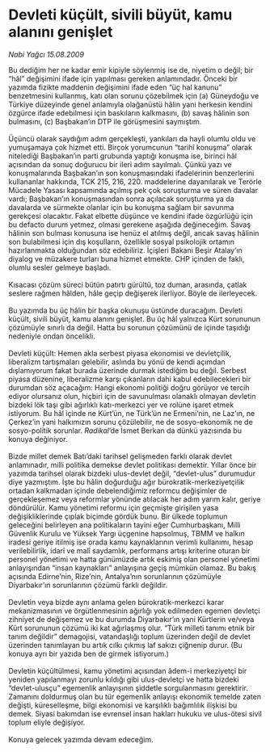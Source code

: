 # Devleti küçült, sivili büyüt, kamu alanını genişlet

*Nabi Yağcı 15.08.2009*

<div class="taraf_structure_2col_1zq">
<div class="margen_n">



 <p>Bu dediğim her ne kadar emir kipiyle söylenmiş ise de, niyetim o değil; bir “hâl” değişimini ifade için yapılması gereken anlamındadır. Önceki bir yazımda fizikte maddenin değişimini ifade eden “üç hal kanunu” benzetmesini kullanmış, katı olan sorunu çözebilmek için (a) Güneydoğu ve Türkiye düzeyinde genel anlamıyla olağanüstü hâlin yani herkesin kendini özgürce ifade edebilmesi için baskıların kalkmasını, (b) savaş hâlinin son bulmasını, (c) Başbakan’ın DTP ile görüşmesini saymıştım. <br/><br/>Üçüncü olarak saydığım adım gerçekleşti, yankıları da hayli olumlu oldu ve yumuşamaya çok hizmet etti. Birçok yorumcunun “tarihî konuşma” olarak nitelediği Başbakan’ın parti grubunda yaptığı konuşma ise, birinci hâl açısından da sonuç doğurucu bir ileri adım sayılmalı. Çünkü yazı ve konuşmalarında Başbakan’ın son konuşmasındaki ifadelerinin benzerlerini kullananlar hakkında, TCK 215, 216, 220. maddelerine dayanılarak ve Terörle Mücadele Yasası kapsamında açılmış pek çok soruşturma ve süren davalar vardı; Başbakan’ın konuşmasından sonra açılacak soruşturma ya da davalarda ve sürmekte olanlar için bu konuşma sağlam bir savunma gerekçesi olacaktır. Fakat elbette düşünce ve kendini ifade özgürlüğü için bu defacto durum yetmez, olması gerekene aşağıda değineceğim. Savaş hâlinin son bulması konusuna ise henüz el atılmış değil, ancak savaş hâlinin son bulabilmesi için dış koşulların, özellikle sosyal psikolojik ortamın hazırlanmakta olduğundan söz edebiliriz. İçişleri Bakanı Beşir Atalay’ın diyalog ve müzakere turları buna hizmet etmekte. CHP içinden de faklı, olumlu sesler gelmeye başladı. <br/><br/>Kısacası çözüm süreci bütün patırtı gürültü, toz duman, arasında, çatlak seslere rağmen hâlden, hâle geçip değişerek ilerliyor. Böyle de ilerleyecek. <br/><br/>Bu yazımda bu üç hâlin bir başka okunuşu üstünde duracağım. Devleti küçült, sivili büyüt, kamu alanını genişlet. Bu üç hâl yalnızca Kürt sorununun çözümüyle sınırlı da değil. Hatta bu sorunun çözümünü de içinde taşıdığı nedeniyle ondan öncelikli. <br/><br/>Devleti küçült: Hemen akla serbest piyasa ekonomisi ve devletçilik, liberalizm tartışmaları gelebilir, aslında bu yönü de kendi açımdan dışlamıyorum fakat burada üzerinde durmak istediğim bu değil. Serbest piyasa düzenine, liberalizme karşı çıkanların dahi kabul edebilecekleri bir durumdan söz açacağım: Hangi ekonomi politiği doğru görüyor ve tercih ediyor olursanız olun, hiçbiri için de savunulması olanaklı olmayan devletin bizdeki lök taşı gibi ağırlıklı katı-merkezci yer ve rolüne işaret etmek istiyorum. Bu hâl içinde ne Kürt’ün, ne Türk’ün ne Ermeni’nin, ne Laz’ın, ne Çerkez’in yani halkımızın sorunu çözülebilir, ne de sosyo-ekonomik ne de sosyo-politik sorunlar. <i>Radikal</i>’de İsmet Berkan da dünkü yazısında bu konuya değiniyor. <br/><br/>Bizde millet demek Batı’daki tarihsel gelişmeden farklı olarak devlet anlamınadır, milli politika demekse devlet politikası demektir. Yıllar önce bir yazımda tarihsel olarak bizdeki ulus-devlet değil, “devlet-ulus” durumudur diye yazmıştım. İşte bu hâlin doğurduğu ağır bürokratik-merkeziyetçilik ortadan kalkmadan içinde debelendiğimiz reformcu değişimler de gerçekleşemez veya reformlar yönünde atılacak her adım yarım kalır, geriye döndürülür. Kamu yönetimi reformu için geçmişte girişilen yasa değişikliklerinde çıplak biçimde gördük bunu. Bir ülkede toplumun geleceğini belirleyen ana politikaların tayini eğer Cumhurbaşkanı, Milli Güvenlik Kurulu ve Yüksek Yargı üçgenine hapsolmuş, TBMM ve halkın iradesi geriye itilmiş ise orada kamu kaynaklarının verimli kullanımı, hesap verilebilirlik, idarî ve malî saydamlık, performans artışı kriterine oturan bir personel yönetimi ve hatta günümüzde artık eskimiş olan personel yönetimi anlayışından “insan kaynakları” anlayışına geçiş mümkün olamaz. Bu bakış açısında Edirne’nin, Rize’nin, Antalya’nın sorunlarının çözümüyle Diyarbakır’ın sorunlarının çözümü farklı değildir. <br/><br/>Devletin veya bizde aynı anlama gelen bürokratik-merkezci karar mekanizmasının ve örgütlenmesinin ağırlığı yok edilmeden egemen devletçi zihniyet de değişemez ve bu durumda Diyarbakır’ın yani Kürtlerin ve/veya Kürt sorununun çözümü iki kat ağırlaşmış olur. “Türk milleti tanımı etnik bir tanım değildir” demagojisi, vatandaşlığı toplum üzerinden değil de devlet üzerinden tanımlayan bu artık cılkı çıkmış laf sakızı çiğnenip durur. (Bu konuya ayrı bir yazıda ben de girmek istiyorum.) <br/><br/>Devletin küçültülmesi, kamu yönetimi açısından âdem-i merkeziyetçi bir yeniden yapılanmayı zorunlu kıldığı gibi ulus-devletçi ve hatta bizdeki “devlet-ulusçu” egemenlik anlayışının şiddetle sorgulanmasını gerektirir. Zamanını doldurmuş olan bu tür egemenlik anlayışı ekonomik temelde zaten değişti, küreselleşme, bilgi ekonomisi ve karşılıklı bağımlılık ilişkisi bu demek. Siyasi bakımdan ise evrensel insan hakları hukuku ve ulus-ötesi sivil toplum eliyle değişiyor. <br/><br/>Konuya gelecek yazımda devam edeceğim.</p>
<br/>
<br/>
<br/>



<br/>


<div id="taraf_not">
</div>

</div>


</div>
